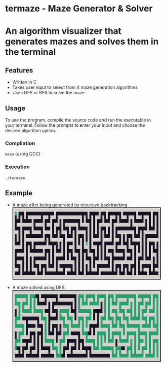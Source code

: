 # termaze - Maze Generator & Solver

# An algorithm visualizer that generates mazes and solves them in the terminal

## Features

- Written in C
- Takes user input to select from 4 maze generation algorithms
- Uses DFS or BFS to solve the maze

## Usage

To use the program, compile the source code and run the executable in your terminal. Follow the prompts to enter your input and choose the desired algorithm option.

### Compilation

`make` (using GCC)

### Execution

`./termaze`

## Example

- A maze after being generated by recursive backtracking
  ![Generate Maze](maze_generated.png)

- A maze solved using DFS
  ![Solved Maze](maze_solved.png)
